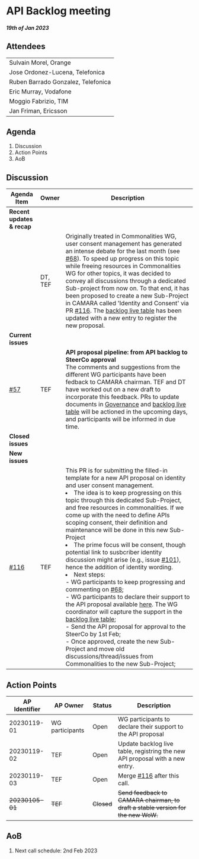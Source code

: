 # API Backlog meeting

#### *19th of Jan 2023*

## Attendees

| |
| --- |
|Sulvain Morel, Orange|
|Jose Ordonez-Lucena, Telefonica|
|Ruben Barrado Gonzalez, Telefonica|
|Eric Murray, Vodafone|
|Moggio Fabrizio, TIM|
|Jan Friman, Ericsson|

## Agenda


1. Discussion
2. Action Points
3. AoB



## Discussion

| **Agenda  Item**  |  Owner| Description |
| ----------- | --- | ----------- |
| **Recent updates & recap** | | 
| | DT, TEF | Originally treated in Commonalities WG, user consent management has generated an intense debate for the last month (see [#68](https://github.com/camaraproject/WorkingGroups/pulls)). To speed up progress on this topic while freeing resources in Commonalities WG for other topics, it was decided to convey all discussions through a dedicated Sub-project from now on. To that end, it has been proposed to create a new Sub-Project in CAMARA called 'Identity and Consent' via PR [#116](https://github.com/camaraproject/WorkingGroups/pull/116). The [backlog live table](https://github.com/camaraproject/WorkingGroups/blob/main/APIBacklog/documentation/APIBacklog.md) has been updated with a new entry to register the new proposal. | 
| **Current issues** |  |  |
|  [#57](https://github.com/camaraproject/WorkingGroups/issues/57)  | TEF | **API proposal pipeline: from API backlog to SteerCo approval**<br> The comments and suggestions from the different WG participants have been fedback to CAMARA chairman.  TEF and DT have worked out on a new draft to incorporate this feedback. PRs to update documents in [Governance](https://github.com/camaraproject/Governance/pull/65/commits/ee5d1709292e564980b7eb2b3c994ca17178b402) and [backlog live table](https://github.com/camaraproject/WorkingGroups/blob/main/APIBacklog/documentation/APIBacklog.md) will be actioned in the upcoming days, and participants will be informed in due time. |
| **Closed issues** |  |  |
| **New issues** |  | |
| [#116](https://github.com/camaraproject/WorkingGroups/pr/116)  | TEF | This PR is for submitting the filled-in template for a new API proposal on identity and user consent management. <br><li>The idea is to keep progressing on this topic through this dedicated Sub-Project, and free resources in commonalities. If we come up with the need to define APIs scoping consent, their definition and maintenance will be done in this new Sub-Project</li><li>The prime focus will be consent, though potential link to susbcriber identity discussion might arise (e.g., issue [#101](https://github.com/camaraproject/WorkingGroups/issues/101)), hence the addition of identity wording.</li><li>Next steps: <br> - WG participants to keep progressing and commenting on [#68](https://github.com/camaraproject/WorkingGroups/pulls); <br>  - WG participants to declare their support to the API proposal available [here](https://github.com/camaraproject/WorkingGroups/blob/main/APIBacklog/documentation/SupportingDocuments/API%20proposals/APIFamilyproposal_Identity%26Consent.md). The WG coordinator will capture the support in the [backlog live table](https://github.com/camaraproject/WorkingGroups/blob/main/APIBacklog/documentation/APIBacklog.md); </br> - Send the API proposal for approval to the SteerCo by 1st Feb; <br> - Once approved, create the new Sub-Project and move old discussions/thread/issues from Commonalities to the new Sub-Project; |
  
## Action Points

| AP Identifier | AP Owner | Status | Description |
| ------------- | -------- | ------ | ----------- |
| 20230119-01 | WG participants | Open | WG participants to declare their support to the API proposal|
| 20230119-02 | TEF | Open | Update backlog live table, registring the new API proposal with a new entry. |
| 20230119-03 | TEF | Open | Merge [#116](https://github.com/camaraproject/WorkingGroups/pr/116) after this call.|
| ~~20230105-01~~ | ~~TEF~~ | ~~Closed~~ |~~Send feedback to CAMARA chairman, to draft a stable version for the new WoW.~~ |




## AoB

1. Next call schedule: 2nd Feb 2023
 
